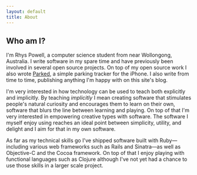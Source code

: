 ```yaml
---
layout: default
title: About
---
```


## Who am I?

I'm Rhys Powell, a computer science student from near Wollongong, Australia.
I write software in my spare time and have previously been involved in several
open source projects. On top of my open source work I also wrote
[Parked](http://rpowell.me/projects/parked), a simple parking tracker for the
iPhone. I also write from time to time, publishing anything I'm happy with on
this site's blog.

I'm very interested in how technology can be used to teach both explicitly and
implicitly. By teaching *implicitly* I mean creating software that stimulates
people's natural curiosity and encourages them to learn on their own, software
that blurs the line between learning and playing. On top of that I'm very
interested in empowering creative types with software. The software I myself
enjoy using reaches an ideal point between simplicity, utility, and delight and
I aim for that in my own software.

As far as my technical skills go I've shipped software built with
Ruby—including various web frameworks such as Rails and Sinatra—as well as
Objective-C and the Cocoa framework. On top of that I enjoy playing with
functional languages such as Clojure although I've not yet had a chance to use
those skills in a larger scale project.

